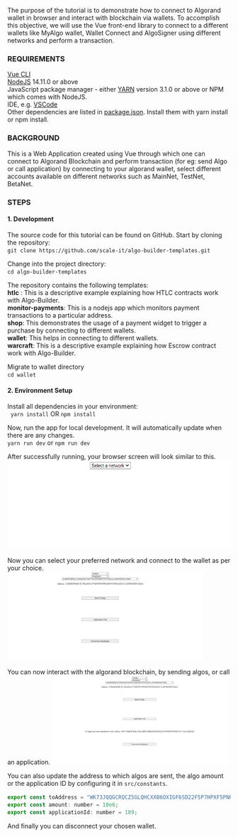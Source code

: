 The purpose of the tutorial is to demonstrate how to connect to Algorand wallet in browser and interact with blockchain via wallets. To accomplish this objective, we will use the Vue front-end library to connect to a different wallets like MyAlgo wallet, Wallet Connect and AlgoSigner using different networks and perform a transaction.

### REQUIREMENTS

[Vue CLI](https://cli.vuejs.org/guide/installation.html)<br/>
[NodeJS](https://nodejs.org/en/download/) 14.11.0 or above<br/>
JavaScript package manager - either [YARN](https://classic.yarnpkg.com/en/docs/install) version 3.1.0 or above or NPM which comes with NodeJS.<br/>
IDE, e.g. [VSCode](https://code.visualstudio.com/download)<br/>
Other dependencies are listed in [package.json](https://github.com/scale-it/algo-builder-templates/blob/master/wallet/package.json). Install them with yarn install or npm install.<br/>

### BACKGROUND
This is a Web Application created using Vue through which one can connect to Algorand Blockchain and perform transaction (for eg: send Algo or call application) by connecting to your algorand wallet, select different accounts available on different networks such as MainNet, TestNet, BetaNet.

### STEPS

 #### 1. Development
   The source code for this tutorial can be found on GitHub. Start by cloning the repository:<br/>
   `git clone https://github.com/scale-it/algo-builder-templates.git`

   Change into the project directory:<br/>
   `cd algo-builder-templates`

   The repository contains the following templates:<br/>
   **htlc** : This is a descriptive example explaining how HTLC contracts work with Algo-Builder.<br/>
   **monitor-payments**: This is a nodejs app which monitors payment transactions to a particular address.<br/>
   **shop**: This demonstrates the usage of a payment widget to trigger a purchase by connecting to different wallets.<br/>
   **wallet**: This helps in connecting to different wallets.<br/>
   **warcraft**: This is a descriptive example explaining how Escrow contract work with Algo-Builder.<br/>

   Migrate to wallet directory<br/>
   `cd wallet`

 #### 2. Environment Setup
   Install all dependencies in your environment:<br/>
   ` yarn install` OR `npm install`

   Now, run the app for local development. It will automatically update when there are any changes.<br/>
   `yarn run dev` or `npm run dev`

   After successfully running, your browser screen will look similar to this.
   <img src="./t-05/assets/homescreen.png" height="200" title="Home Page" />

   Now you can select your preferred network and connect to the wallet as per your choice.
   <img src="./t-05/assets/address_selected.png" height="200" title="Account Selected" />

   You can now interact with the algorand blockchain, by sending algos, or call an application.
   <img src="./t-05/assets/algo_transaction.png" height="200" title="Send Transaction" />

   You can also update the address to which algos are sent, the algo amount or the application ID by configuring it in `src/constants`.

   ```js
   export const toAddress = "WK73JQQGCRQCZ5GLQHCXXB6OXIGF6SD22F5P7HPXF5PNH23YUUALUMKOZ4";
   export const amount: number = 10e6;
   export const applicationId: number = 189;
   ```

   And finally you can disconnect your chosen wallet.
